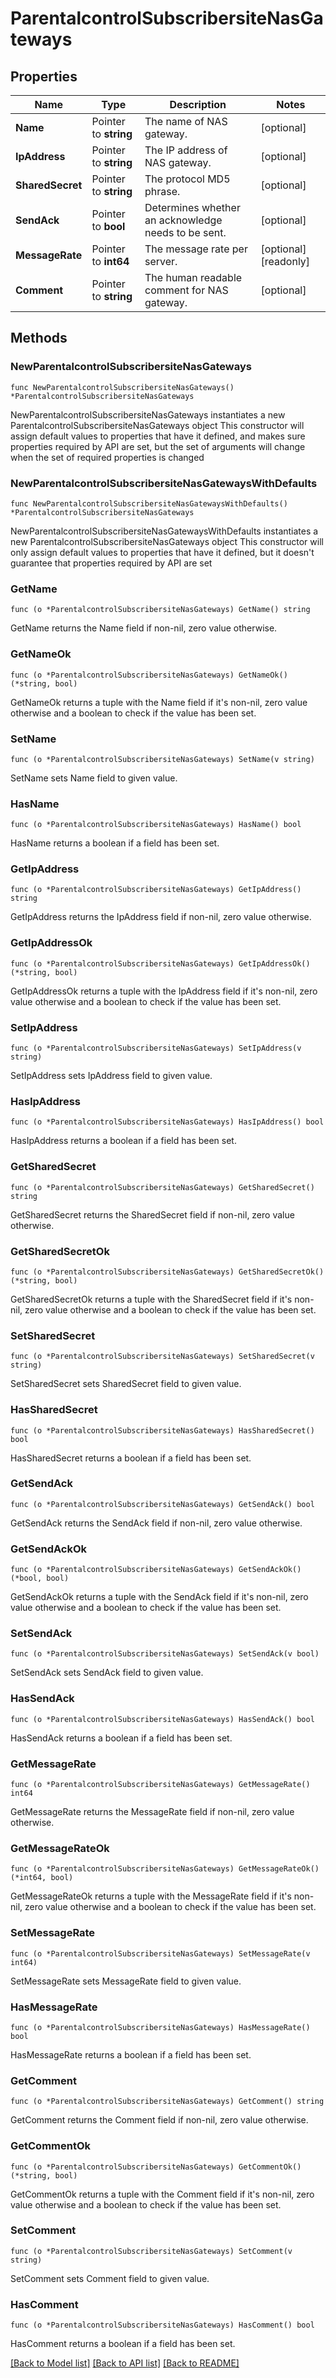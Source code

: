 # ParentalcontrolSubscribersiteNasGateways

## Properties

Name | Type | Description | Notes
------------ | ------------- | ------------- | -------------
**Name** | Pointer to **string** | The name of NAS gateway. | [optional] 
**IpAddress** | Pointer to **string** | The IP address of NAS gateway. | [optional] 
**SharedSecret** | Pointer to **string** | The protocol MD5 phrase. | [optional] 
**SendAck** | Pointer to **bool** | Determines whether an acknowledge needs to be sent. | [optional] 
**MessageRate** | Pointer to **int64** | The message rate per server. | [optional] [readonly] 
**Comment** | Pointer to **string** | The human readable comment for NAS gateway. | [optional] 

## Methods

### NewParentalcontrolSubscribersiteNasGateways

`func NewParentalcontrolSubscribersiteNasGateways() *ParentalcontrolSubscribersiteNasGateways`

NewParentalcontrolSubscribersiteNasGateways instantiates a new ParentalcontrolSubscribersiteNasGateways object
This constructor will assign default values to properties that have it defined,
and makes sure properties required by API are set, but the set of arguments
will change when the set of required properties is changed

### NewParentalcontrolSubscribersiteNasGatewaysWithDefaults

`func NewParentalcontrolSubscribersiteNasGatewaysWithDefaults() *ParentalcontrolSubscribersiteNasGateways`

NewParentalcontrolSubscribersiteNasGatewaysWithDefaults instantiates a new ParentalcontrolSubscribersiteNasGateways object
This constructor will only assign default values to properties that have it defined,
but it doesn't guarantee that properties required by API are set

### GetName

`func (o *ParentalcontrolSubscribersiteNasGateways) GetName() string`

GetName returns the Name field if non-nil, zero value otherwise.

### GetNameOk

`func (o *ParentalcontrolSubscribersiteNasGateways) GetNameOk() (*string, bool)`

GetNameOk returns a tuple with the Name field if it's non-nil, zero value otherwise
and a boolean to check if the value has been set.

### SetName

`func (o *ParentalcontrolSubscribersiteNasGateways) SetName(v string)`

SetName sets Name field to given value.

### HasName

`func (o *ParentalcontrolSubscribersiteNasGateways) HasName() bool`

HasName returns a boolean if a field has been set.

### GetIpAddress

`func (o *ParentalcontrolSubscribersiteNasGateways) GetIpAddress() string`

GetIpAddress returns the IpAddress field if non-nil, zero value otherwise.

### GetIpAddressOk

`func (o *ParentalcontrolSubscribersiteNasGateways) GetIpAddressOk() (*string, bool)`

GetIpAddressOk returns a tuple with the IpAddress field if it's non-nil, zero value otherwise
and a boolean to check if the value has been set.

### SetIpAddress

`func (o *ParentalcontrolSubscribersiteNasGateways) SetIpAddress(v string)`

SetIpAddress sets IpAddress field to given value.

### HasIpAddress

`func (o *ParentalcontrolSubscribersiteNasGateways) HasIpAddress() bool`

HasIpAddress returns a boolean if a field has been set.

### GetSharedSecret

`func (o *ParentalcontrolSubscribersiteNasGateways) GetSharedSecret() string`

GetSharedSecret returns the SharedSecret field if non-nil, zero value otherwise.

### GetSharedSecretOk

`func (o *ParentalcontrolSubscribersiteNasGateways) GetSharedSecretOk() (*string, bool)`

GetSharedSecretOk returns a tuple with the SharedSecret field if it's non-nil, zero value otherwise
and a boolean to check if the value has been set.

### SetSharedSecret

`func (o *ParentalcontrolSubscribersiteNasGateways) SetSharedSecret(v string)`

SetSharedSecret sets SharedSecret field to given value.

### HasSharedSecret

`func (o *ParentalcontrolSubscribersiteNasGateways) HasSharedSecret() bool`

HasSharedSecret returns a boolean if a field has been set.

### GetSendAck

`func (o *ParentalcontrolSubscribersiteNasGateways) GetSendAck() bool`

GetSendAck returns the SendAck field if non-nil, zero value otherwise.

### GetSendAckOk

`func (o *ParentalcontrolSubscribersiteNasGateways) GetSendAckOk() (*bool, bool)`

GetSendAckOk returns a tuple with the SendAck field if it's non-nil, zero value otherwise
and a boolean to check if the value has been set.

### SetSendAck

`func (o *ParentalcontrolSubscribersiteNasGateways) SetSendAck(v bool)`

SetSendAck sets SendAck field to given value.

### HasSendAck

`func (o *ParentalcontrolSubscribersiteNasGateways) HasSendAck() bool`

HasSendAck returns a boolean if a field has been set.

### GetMessageRate

`func (o *ParentalcontrolSubscribersiteNasGateways) GetMessageRate() int64`

GetMessageRate returns the MessageRate field if non-nil, zero value otherwise.

### GetMessageRateOk

`func (o *ParentalcontrolSubscribersiteNasGateways) GetMessageRateOk() (*int64, bool)`

GetMessageRateOk returns a tuple with the MessageRate field if it's non-nil, zero value otherwise
and a boolean to check if the value has been set.

### SetMessageRate

`func (o *ParentalcontrolSubscribersiteNasGateways) SetMessageRate(v int64)`

SetMessageRate sets MessageRate field to given value.

### HasMessageRate

`func (o *ParentalcontrolSubscribersiteNasGateways) HasMessageRate() bool`

HasMessageRate returns a boolean if a field has been set.

### GetComment

`func (o *ParentalcontrolSubscribersiteNasGateways) GetComment() string`

GetComment returns the Comment field if non-nil, zero value otherwise.

### GetCommentOk

`func (o *ParentalcontrolSubscribersiteNasGateways) GetCommentOk() (*string, bool)`

GetCommentOk returns a tuple with the Comment field if it's non-nil, zero value otherwise
and a boolean to check if the value has been set.

### SetComment

`func (o *ParentalcontrolSubscribersiteNasGateways) SetComment(v string)`

SetComment sets Comment field to given value.

### HasComment

`func (o *ParentalcontrolSubscribersiteNasGateways) HasComment() bool`

HasComment returns a boolean if a field has been set.


[[Back to Model list]](../README.md#documentation-for-models) [[Back to API list]](../README.md#documentation-for-api-endpoints) [[Back to README]](../README.md)


